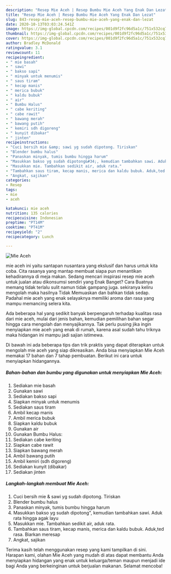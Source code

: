 ```yaml
---
description: "Resep Mie Aceh | Resep Bumbu Mie Aceh Yang Enak Dan Lezat"
title: "Resep Mie Aceh | Resep Bumbu Mie Aceh Yang Enak Dan Lezat"
slug: 843-resep-mie-aceh-resep-bumbu-mie-aceh-yang-enak-dan-lezat
date: 2020-10-13T03:03:24.541Z
image: https://img-global.cpcdn.com/recipes/001d9f2fc96d5a1c/751x532cq70/mie-aceh-foto-resep-utama.jpg
thumbnail: https://img-global.cpcdn.com/recipes/001d9f2fc96d5a1c/751x532cq70/mie-aceh-foto-resep-utama.jpg
cover: https://img-global.cpcdn.com/recipes/001d9f2fc96d5a1c/751x532cq70/mie-aceh-foto-resep-utama.jpg
author: Bradley McDonald
ratingvalue: 3.1
reviewcount: 11
recipeingredient:
- " mie basah"
- " sawi"
- " bakso sapi"
- " minyak untuk menumis"
- " saus tiram"
- " kecap manis"
- " merica bubuk"
- " kaldu bubuk"
- " air"
- " Bumbu Halus"
- " cabe keriting"
- " cabe rawit"
- " bawang merah"
- " bawang putih"
- " kemiri sdh digoreng"
- " kunyit dibakar"
- " jinten"
recipeinstructions:
- "Cuci bersih mie &amp; sawi yg sudah dipotong. Tiriskan"
- "Blender bumbu halus"
- "Panaskan minyak, tumis bumbu hingga harum"
- "Masukkan bakso yg sudah dipotong&#34;, kemudian tambahkan sawi. Aduk rata hingga agak layu"
- "Masukkan mie. Tambahkan sedikit air, aduk rata."
- "Tambahkan saus tiram, kecap manis, merica dan kaldu bubuk. Aduk,ted rasa. Biarkan meresap"
- "Angkat, sajikan"
categories:
- Resep
tags:
- mie
- aceh

katakunci: mie aceh 
nutrition: 135 calories
recipecuisine: Indonesian
preptime: "PT14M"
cooktime: "PT41M"
recipeyield: "2"
recipecategory: Lunch

---
```



![Mie Aceh](https://img-global.cpcdn.com/recipes/001d9f2fc96d5a1c/751x532cq70/mie-aceh-foto-resep-utama.jpg)


mie aceh ini yaitu santapan nusantara yang ekslusif dan harus untuk kita coba. Cita rasanya yang mantap membuat siapa pun menantikan kehadirannya di meja makan.
Sedang mencari inspirasi resep mie aceh untuk jualan atau dikonsumsi sendiri yang Enak Banget? Cara Buatnya memang tidak terlalu sulit namun tidak gampang juga. sekiranya keliru mengolah maka hasilnya Tidak Memuaskan dan bahkan tidak sedap. Padahal mie aceh yang enak selayaknya memiliki aroma dan rasa yang mampu memancing selera kita.



Ada beberapa hal yang sedikit banyak berpengaruh terhadap kualitas rasa dari mie aceh, mulai dari jenis bahan, kemudian pemilihan bahan segar hingga cara mengolah dan menyajikannya. Tak perlu pusing jika ingin menyiapkan mie aceh yang enak di rumah, karena asal sudah tahu triknya maka hidangan ini mampu jadi sajian istimewa.


Di bawah ini ada beberapa tips dan trik praktis yang dapat diterapkan untuk mengolah mie aceh yang siap dikreasikan. Anda bisa menyiapkan Mie Aceh memakai 17 bahan dan 7 tahap pembuatan. Berikut ini cara untuk menyiapkan hidangannya.

<!--inarticleads1-->

##### Bahan-bahan dan bumbu yang digunakan untuk menyiapkan Mie Aceh:

1. Sediakan  mie basah
1. Gunakan  sawi
1. Sediakan  bakso sapi
1. Siapkan  minyak untuk menumis
1. Sediakan  saus tiram
1. Ambil  kecap manis
1. Ambil  merica bubuk
1. Siapkan  kaldu bubuk
1. Gunakan  air
1. Gunakan  Bumbu Halus:
1. Sediakan  cabe keriting
1. Siapkan  cabe rawit
1. Siapkan  bawang merah
1. Ambil  bawang putih
1. Ambil  kemiri (sdh digoreng)
1. Sediakan  kunyit (dibakar)
1. Sediakan  jinten




<!--inarticleads2-->

##### Langkah-langkah membuat Mie Aceh:

1. Cuci bersih mie &amp; sawi yg sudah dipotong. Tiriskan
1. Blender bumbu halus
1. Panaskan minyak, tumis bumbu hingga harum
1. Masukkan bakso yg sudah dipotong&#34;, kemudian tambahkan sawi. Aduk rata hingga agak layu
1. Masukkan mie. Tambahkan sedikit air, aduk rata.
1. Tambahkan saus tiram, kecap manis, merica dan kaldu bubuk. Aduk,ted rasa. Biarkan meresap
1. Angkat, sajikan




Terima kasih telah menggunakan resep yang kami tampilkan di sini. Harapan kami, olahan Mie Aceh yang mudah di atas dapat membantu Anda menyiapkan hidangan yang enak untuk keluarga/teman maupun menjadi ide bagi Anda yang berkeinginan untuk berjualan makanan. Selamat mencoba!
